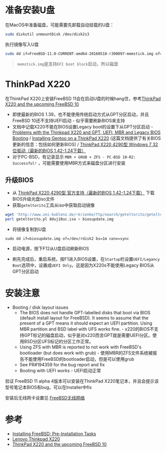 # 准备安装U盘

在MacOS中准备磁盘，可能需要先卸载自动挂载的U盘：

```bash
sudo diskutil unmountDisk /dev/disk2s3
```

执行镜像写入U盘

```bash
sudo dd if=FreeBSD-11.0-CURRENT-amd64-20160518-r300097-memstick.img of=/dev/rdisk2 bs=100m conv=sync
```

> `memstick.img`是支持`EFI boot block`启动，所以磁盘

# ThinkPad X220

在ThinkPad X220上安装FreeBSD 11会在启动U盘的时候hang住，参考[ThinkPad X220 and the upcoming FreeBSD 10](https://forums.freebsd.org/threads/42716/)

* 即使最新的BIOS 1.39，也不能使用传统启动方式从GPT分区启动，并且FreeBSD 10还不支持UEFI启动 - 似乎需要刷新BIOS来支持
* 文档中记载X220不能在BIOS设置Legacy boot的设置下从GPT分区启动 - [Problems with the Thinkpad X220 and GPT, UEFI, MBR and Legacy BIOS Booting](http://blog.jamiek.it/2011/10/problems-with-thinkpad-x220-and-gpt.html) / [Installing Gentoo on a ThinkPad X220](http://www.thinkwiki.org/wiki/Installing_Gentoo_on_a_ThinkPad_X220) (这篇文档提供了有关BIOS更新的信息：包括如何更新BIOS) / [ThinkPad X220 4290型 Windows 7 32位驱动（最新的BIOS 1.42-1.24下载）](http://think.lenovo.com.cn/support/driver/newdriversdownlist.aspx?yt=pt&categoryid=3091100&CODEName=4290&SearchType=1&wherePage=2&SearchNodeCC=ThinkPad+X220&osid=231)
* 对于PC-BSD，有记录显示 `MBR + GRUB + ZFS - PC-BSD 10-R2: Successful!` ，可能需要使用MBR方式来磁盘分区进行安装

## 升级BIOS

* 从 [ThinkPad X220 4290型 官方支持（最新的BIOS 1.42-1.24下载）](http://think.lenovo.com.cn/support/driver/newdriversdownlist.aspx?yt=pt&categoryid=3091100&CODEName=4290&SearchType=1&wherePage=2&SearchNodeCC=ThinkPad+X220&osid=231) 下载 BIOS升级光盘iso文件
* 获取`geteltorito`工具从iso中获取启动镜像

```bash
wget 'http://www.uni-koblenz.de/~krienke/ftp/noarch/geteltorito/geteltorito.pl'
perl geteltorito.pl 8duj10uc.iso > biosupdate.img
```

* 将镜像复制到U盘

```
sudo dd if=biosupdate.img of=/dev/rdisk2 bs=1m conv=sync
```

* 启动电源，按下F12从U盘启动刷新BIOS

* 刷先完成后，重启系统，按F1进入BIOS设置，在`Startup`栏设置`UEFI/Legancy Boot`选项中，设置成`UEFI Only`。这是因为X220s不能使用Legacy BIOS从GPT分区启动


# 安装注意

* Booting / disk layout issues
  * The BIOS does not handle GPT-labelled disks that boot via BIOS (default install layout for FreeBSD). It seems to assume that the present of a GPT means it should expect an UEFI partition. Using MBR partition and BSD label with UFS works fine. - x220的BIOS不支持GPT标记的磁盘启动，似乎是对x220而言GPT就是需要UEFI分区。使用BSD分区UFS标记的分区工作正常。
  * Using ZFS with MBR is reported to not work with FreeBSD's bootloader (but does work with grub) - 使用MBR的ZFS文件系统被报告不能使用FreeBSD的bootloader启动，但是可以使用grub
  * See PR#194359 for the bug report and fix
  * Booting with UEFI works - UEFI启动正常

验证 FreeBSD 11 alpha 4版本可以安装在ThinkPad X220笔记本，并且会提示该型号笔记本BIOS有bug，可以在Installer中fix

安装后无线网卡设置见 [FreeBSD无线网络](freebsd_wireless.md)

# 参考

* [Installing FreeBSD: Pre-Installation Tasks](https://www.freebsd.org/doc/handbook/bsdinstall-pre.html)
* [Lenovo Thinkpad X220](https://wiki.freebsd.org/Laptops/Thinkpad_X220)
* [ThinkPad X220 and the upcoming FreeBSD 10](https://forums.freebsd.org/threads/42716/)